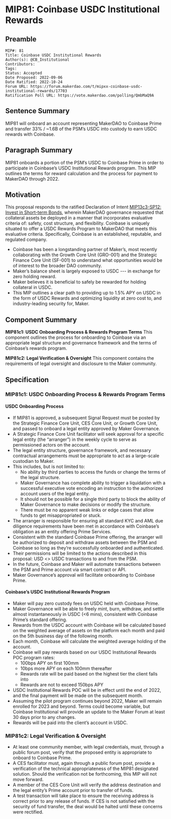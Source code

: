 # MIP81: Coinbase USDC Institutional Rewards

## Preamble

```
MIP#: 81
Title: Coinbase USDC Institutional Rewards
Author(s): @CB_Institutional 
Contributors:
Tags: 
Status: Accepted
Date Proposed: 2022-09-06
Date Ratified: 2022-10-24
Forum URL: https://forum.makerdao.com/t/mipxx-coinbase-usdc-institutional-rewards/17703
Ratification Poll URL: https://vote.makerdao.com/polling/QmbMaQ9A
```

## Sentence Summary

MIP81 will onboard an account representing MakerDAO to Coinbase Prime and transfer 33% / ~1.6B of the PSM’s USDC into custody to earn USDC rewards with Coinbase.

## Paragraph Summary

MIP81 onboards a portion of the PSM’s USDC to Coinbase Prime in order to participate in Coinbase’s USDC Institutional Rewards program. This MIP outlines the terms for reward calculation and the process for payment to MakerDAO through 2022.

## Motivation

This proposal responds to the ratified Declaration of Intent [MIP13c3-SP12: Invest in Short-term Bonds](https://mips.makerdao.com/mips/details/MIP13c3SP12), wherein MakerDAO governance requested that collateral assets be deployed in a manner that incorporates evaluative criteria of: safety, cost structure, and flexibility. Coinbase is uniquely situated to offer a USDC Rewards Program to MakerDAO that meets this evaluative criteria. Specifically, Coinbase is an established, reputable, and regulated company.

- Coinbase has been a longstanding partner of Maker’s, most recently collaborating with the Growth Core Unit (GRO-001) and the Strategic Finance Core Unit (SF-001) to understand what opportunities would be of interest to the broader DAO community.
- Maker’s balance sheet is largely exposed to USDC --- in exchange for zero holding reward.
- Maker believes it is beneficial to safely be rewarded for holding collateral in USDC.
- This MIP outlines a clear path to providing up to 1.5% APY on USDC in the form of USDC Rewards and optimizing liquidity at zero cost to, and industry-leading security for, Maker.

## Component Summary

**MIP81c1: USDC Onboarding Process & Rewards Program Terms**
This component outlines the process for onboarding to Coinbase via an appropriate legal structure and governance framework and the terms of Coinbase’s rewards program. 

**MIP81c2: Legal Verification & Oversight**
This component contains the requirements of legal oversight and disclosure to the Maker community.

## Specification

### MIP81c1: USDC Onboarding Process & Rewards Program Terms

#### USDC Onboarding Process

* If MIP81 is approved, a subsequent Signal Request must be posted by the Strategic Finance Core Unit, CES Core Unit, or Growth Core Unit, and passed to onboard a legal entity approved by Maker Governance.
* A Strategic Finance Core Unit facilitator will seek approval for a specific legal entity (the “arranger”) in the weekly cycle to serve as permissioned actors on the account.
* The legal entity structure, governance framework, and necessary contractual arrangements must be appropriate to act as a large-scale custodian to Maker.
* This includes, but is not limited to:
  * No ability by third parties to access the funds or change the terms of the legal structure.
  * Maker Governance has complete ability to trigger a liquidation with a successful executive vote encoding an instruction to the authorized account users of the legal entity.
  * It should not be possible for a single third party to block the ability of Maker Governance to make decisions or modify the structure.
  * There must be no apparent weak links or edge cases that allow funds to get misappropriated or stuck.
* The arranger is responsible for ensuring all standard KYC and AML due diligence requirements have been met in accordance with Coinbase’s obligation as an entity offering Prime Services.
* Consistent with the standard Coinbase Prime offering, the arranger will be authorized to deposit and withdraw assets between the PSM and Coinbase so long as they’re successfully onboarded and authenticated.
* Their permissions will be limited to the actions described in this proposal: USD <> USDC transactions to and from the PSM.
* In the future, Coinbase and Maker will automate transactions between the PSM and Prime account via smart contract or API.
* Maker Governance’s approval will facilitate onboarding to Coinbase Prime.

#### Coinbase’s USDC Institutional Rewards Program

* Maker will pay zero custody fees on USDC held with Coinbase Prime.
* Maker Governance will be able to freely mint, burn, withdraw, and settle almost instantaneously in USDC (<6 mins), consistent with Coinbase Prime’s standard offering.
* Rewards from the USDC account with Coinbase will be calculated based on the weighted average of assets on the platform each month and paid on the 5th business day of the following month.
* Each month, Coinbase will calculate the weighted average holding of the account.
* Coinbase will pay rewards based on our USDC Institutional Rewards POC program rates:
  * 100bps APY on first 100mm
  * 10bps more APY on each 100mm thereafter
  * Rewards rate will be paid based on the highest tier the client falls into
  * Rewards are not to exceed 150bps APY
* USDC Institutional Rewards POC will be in effect until the end of 2022, and the final payment will be made on the subsequent month.
* Assuming the pilot program continues beyond 2022, Maker will remain enrolled for 2023 and beyond. Terms could become variable, but Coinbase Institutional will provide an update to the Maker Forum at least 30 days prior to any changes.
* Rewards will be paid into the client’s account in USDC.

### MIP81c2: Legal Verification & Oversight

* At least one community member, with legal credentials, must, through a public forum post, verify that the proposed entity is appropriate to onboard to Coinbase Prime.
* A CES facilitator must, again through a public forum post, provide a verification of the technical appropriateness of the MIP81 designated solution. Should the verification not be forthcoming, this MIP will not move forward.
* A member of the CES Core Unit will verify the address destination and the legal entity’s Prime account prior to transfer of funds.
* A test transaction will take place to ensure the receiving address is correct prior to any release of funds. If CES is not satisfied with the security of fund transfer, the deal would be halted until these concerns were rectified.
